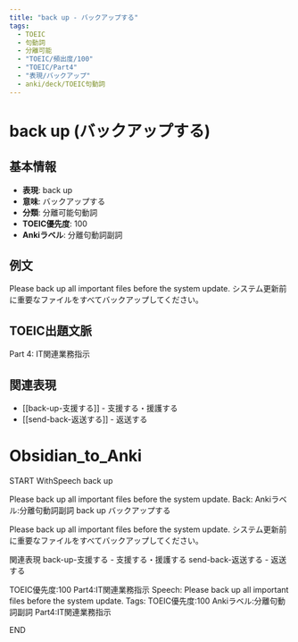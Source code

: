```yaml
---
title: "back up - バックアップする"
tags:
  - TOEIC
  - 句動詞
  - 分離可能
  - "TOEIC/頻出度/100"
  - "TOEIC/Part4"
  - "表現/バックアップ"
  - anki/deck/TOEIC句動詞
---
```


# back up (バックアップする)

## 基本情報
- **表現**: back up
- **意味**: バックアップする
- **分類**: 分離可能句動詞
- **TOEIC優先度**: 100
- **Ankiラベル**: 分離句動詞副詞

## 例文
Please back up all important files before the system update.
システム更新前に重要なファイルをすべてバックアップしてください。

## TOEIC出題文脈
Part 4: IT関連業務指示

## 関連表現
- [[back-up-支援する]] - 支援する・援護する
- [[send-back-返送する]] - 返送する

# Obsidian_to_Anki
START
WithSpeech
back up

Please back up all important files before the system update.
Back: 
Ankiラベル:分離句動詞副詞
back up
バックアップする

Please back up all important files before the system update.
システム更新前に重要なファイルをすべてバックアップしてください。

関連表現
back-up-支援する - 支援する・援護する
send-back-返送する - 返送する

TOEIC優先度:100
Part4:IT関連業務指示
Speech: Please back up all important files before the system update.
Tags: TOEIC優先度:100 Ankiラベル:分離句動詞副詞 Part4:IT関連業務指示
<!--ID: 1750449417031-->
END
